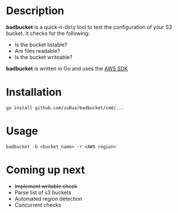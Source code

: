 # Description
**badbucket** is a quick-n-dirty tool to test the configuration of your S3 bucket. It checks for the following:

* Is the bucket listable?
* Are files readable?
* Is the bucket writeable?

**badbucket** is written in Go and uses the [AWS SDK](https://aws.amazon.com/sdk-for-go/)

# Installation
```
go install github.com/zuBux/badbucket/cmd/...
```
# Usage

```
badbucket -b <bucket_name> -r <AWS region>
```

# Coming up next

* ~~Implement writable check~~
* Parse list of s3 buckets
* Automated region detection
* Concurrent checks
